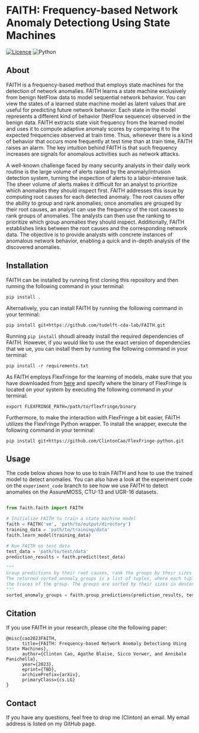 # FAITH: Frequency-based Network Anomaly Detectiong Using State Machines
[![Licence](https://img.shields.io/github/license/Ileriayo/markdown-badges?style=for-the-badge)](./LICENSE) ![Python](https://img.shields.io/badge/python-3670A0?style=for-the-badge&logo=python&logoColor=ffdd54)

## About 
FAITH is a frequency-based method that employs state machines for the detection of network anomalies. FAITH learns a state machine exclusively from benign NetFlow data to model sequential network behavior. You can view the states of a learned state machine model as latent values that are useful for predicting future network behavior. Each state in the model represents a different kind of behavior (NetFlow sequence) observed in the benign data. FAITH extracts state visit frequency from the learned model and uses it to compute adaptive anomaly scores by comparing it to the expected frequencies observed at train time. Thus, whenever there is a kind of behavior that occurs more frequently at test time than at train time, FAITH raises an alarm. The key intuition behind FAITH is that such frequency increases are signals for anomalous activities such as network attacks. 

A well-known challenge faced by many security analysts in their daily work routine is the large volume of alerts raised by the anomaly/intrusion detection system, turning the inspection of alerts to a labor-intensive task. The sheer volume of alerts makes it difficult for an analyst to prioritize which anomalies they should inspect first. FAITH addresses this issue by computing root causes for each detected anomaly. The root causes offer the ability to group and rank anomalies; once anomalies are grouped by their root causes, an analyst can use the frequency of the root causes to rank groups of anomalies. The analysts can then use the ranking to prioritize which group anomalies they should inspect. Additionally, FAITH establishes links between the root causes and the corresponding network data. The objective is to provide analysts with concrete instances of anomalous network behavior, enabling a quick and in-depth analysis of the discovered anomalies. 

## Installation
FAITH can be installed by running first cloning this repository and then running the following command in your terminal:
```
pip install .
```

Alternatively, you can install FAITH by running the following command in your terminal:
```
pip install git+https://github.com/tudelft-cda-lab/FAITH.git
```
Running `pip install` shoudl already install the required dependencies of FAITH. However, if you would like to use the exact version of dependencies that we ue, you can install them by running the following command in your terminal:
```
pip install -r requirements.txt
```

As FAITH employs FlexFringe for the learning of models, make sure that you have downloaded from [here](https://github.com/tudelft-cda-lab/FlexFringe) and specify where the binary of FlexFringe is located on your system by executing the following command in your terminal:
```
export FLEXFRINGE_PATH=/path/to/flexfringe/binary
```

Furthermore, to make the interaction with FlexFringe a bit easier, FAITH utilizes the FlexFringe Python wrapper. To install the wrapper, execute the following command in your terminal:
```
pip install git+https://github.com/ClintonCao/FlexFringe-python.git
```

## Usage
The code below shows how to use to train FAITH and how to use the trained model to detect anomalies. You can also have a look at the experiment code on the `experiment_code` branch to see how we use FAITH to detect anomalies on the AssureMOSS, CTU-13 and UGR-16 datasets. 

```python

from faith.faith import FAITH

# Initialize FAITH to train a state machine model
faith = FAITH('sm', 'path/to/output/directory')
training_data = 'path/to/training/data'
faith.learn_model(training_data)

# Run FAITH on test data
test_data = 'path/to/test/data'
prediction_results = faith.predict(test_data)

"""
Group predictions by their root causes, rank the groups by their sizes and link the traces to the corresponding NetFlow data.
The returned sorted_anomaly_groups is a list of tuples, where each tuple contains the root cause, the size of the group and 
the traces of the group. The groups are sorted by their sizes in descending order.
"""
sorted_anomaly_groups = faith.group_predictions(prediction_results, test_data)

```

## Citation
If you use FAITH in your research, please cite the following paper:
```
@misc{cao2023FAITH,
      title={FAITH: Frequency-based Network Anomaly Detectiong Using State Machines}, 
      author={Clinton Cao, Agathe Blaise, Sicco Verwer, and Annibale Panichella},
      year={2023},
      eprint={TBD},
      archivePrefix={arXiv},
      primaryClass={cs.LG}
}
```

## Contact
If you have any questions, feel free to drop me (Clinton) an email. My email address is listed on my GitHub page.
